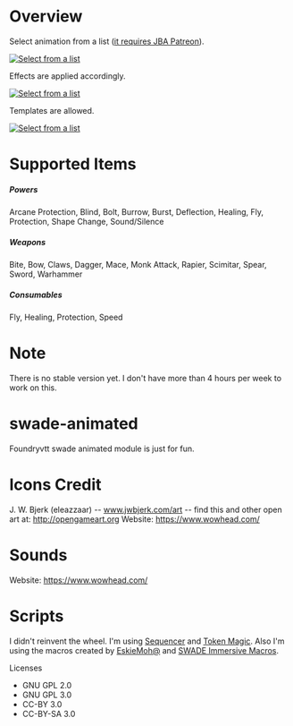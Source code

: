 # Overview

Select animation from a list ([it requires JBA Patreon](https://www.patreon.com/JB2A/posts)).

[![Select from a list](https://i3.ytimg.com/vi/9Xn2PGEN40s/maxresdefault.jpg)](https://youtu.be/9Xn2PGEN40s)

Effects are applied accordingly.

[![Select from a list](https://i3.ytimg.com/vi/9Xn2PGEN40s/maxresdefault.jpg)](https://youtu.be/pfzChspmplY)

Templates are allowed.

[![Select from a list](https://i3.ytimg.com/vi/9Xn2PGEN40s/maxresdefault.jpg)](https://youtu.be/vm48nEE9b9o)

# Supported Items

##### Powers
Arcane Protection, Blind, Bolt, Burrow, Burst, Deflection, Healing, Fly, Protection,  Shape Change, Sound/Silence

##### Weapons
Bite, Bow, Claws, Dagger, Mace, Monk Attack, Rapier, Scimitar, Spear, Sword, Warhammer

##### Consumables
Fly, Healing, Protection, Speed

# Note
There is no stable version yet. I don't have more than 4 hours per week to work on this. 
# swade-animated
Foundryvtt swade animated module is just for fun.

# Icons Credit
J. W. Bjerk (eleazzaar) -- www.jwbjerk.com/art  -- find this and other open art at: http://opengameart.org
Website: https://www.wowhead.com/

# Sounds
Website: https://www.wowhead.com/

# Scripts
I didn't reinvent the wheel. I'm using [Sequencer](https://github.com/fantasycalendar/FoundryVTT-Sequencer) and [Token Magic](https://github.com/Feu-Secret/Tokenmagic). Also I'm using the macros created by [EskieMoh@](https://twitter.com/EskieMoh) and [SWADE Immersive Macros](https://github.com/SalieriC/SWADE-Immersive-Macros).

Licenses
- GNU GPL 2.0
- GNU GPL 3.0
- CC-BY 3.0
- CC-BY-SA 3.0